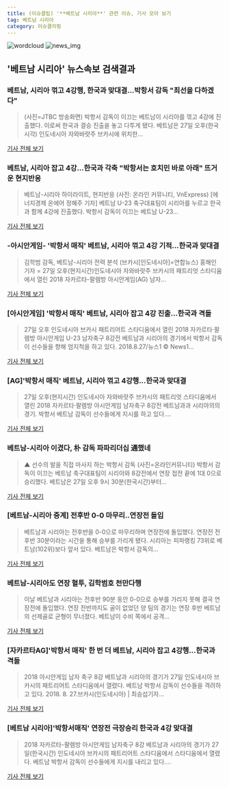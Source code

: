 ```yaml
---
title: (이슈클립) '**베트남 시리아**' 관련 이슈, 기사 모아 보기
tag: 베트남 시리아
category: 이슈클리핑
---
```

![wordcloud](https://s3.ap-northeast-2.amazonaws.com/lyrics101-wordcloud/2018-08-28-1535397270.png)
![news_img](https://user-images.githubusercontent.com/42597476/44507050-1206f400-a6e4-11e8-8d98-7ffbfebb353f.png)
## **'**베트남 시리아**'** 뉴스속보 검색결과
### 베트남, 시리아 꺾고 4강행, 한국과 맞대결...박항서 감독 "최선을 다하겠다"

>(사진=JTBC 방송화면) 박항서 감독이 이끄는 베트남이 시리아를 꺾고 4강에 진출했다. 이로써 한국과 결승 진출을 놓고 다투게 됐다. 베트남은 27일 오후(한국시각) 인도네시아 자와바랏주 브카시에 위치한...

<a href="http://www.anewsa.com/detail.php?number=1361877&thread=06r02" target="_blank">기사 전체 보기</a>

### 베트남, 시리아 잡고 4강…한국과 각축 "박항서는 호치민 바로 아래" 뜨거운 현지반응

>베트남-시리아 하이라이트, 현지반응 (사진: 온라인 커뮤니티, VnExpress) [에너지경제 온에어 정혜주 기자] 베트남 U-23 축구대표팀이 시리아를 누르고 한국과 함께 4강에 진출했다. 박항서 감독이 이끄는 베트남 U-23...

<a href="http://www.ekn.kr/news/article_lab.html?no=382719" target="_blank">기사 전체 보기</a>

### -아시안게임- '박항서 매직' 베트남, 시리아 꺾고 4강 기적…한국과 맞대결

>김학범 감독, 베트남-시리아 전력 분석 (브카시[인도네시아]=연합뉴스) 홍해인 기자 = 27일 오후(현지시간)인도네시아 자와바랏주 브카시의 패트리엇 스타디움에서 열린 2018 자카르타-팔렘방 아시안게임(AG) 남자...

<a href="http://app.yonhapnews.co.kr/YNA/Basic/SNS/r.aspx?c=AKR20180828000600007&did=1195m" target="_blank">기사 전체 보기</a>

### [아시안게임] '박항서 매직' 베트남, 시리아 잡고 4강 진출…한국과 격돌

>27일 오후 인도네시아 브카시 패트리어트 스타디움에서 열린 2018 자카르타·팔렘방 아시안게임 U-23 남자축구 8강전 베트남과 시리아의 경기에서 박항서 감독이 선수들을 향해 엄지척을 하고 있다. 2018.8.27/뉴스1 © News1...

<a href="http://news1.kr/articles/?3409860" target="_blank">기사 전체 보기</a>

### [AG]'박항서 매직' 베트남, 시리아 꺾고 4강행...한국과 맞대결

>27일 오후(현지시간) 인도네시아 자와바랏주 브카시의 패트리엇 스타디움에서 열린 2018 자카르타·팔렘방 아시안게임 남자축구 8강전 베트남과과 시리아의의 경기. 박항서 베트남 감독이 선수들에게 지시를 하고 있다....

<a href="http://starin.edaily.co.kr/news/newspath.asp?newsid=01082406619311912" target="_blank">기사 전체 보기</a>

### 베트남-시리아 이겼다, 朴 감독 파파리더십 通했네

>▲ 선수의 발을 직접 마사지 하는 박항서 감독 (사진=온라인커뮤니티) 박항서 감독이 이끄는 베트남 축구대표팀이 시리아와 8강전에서 연장 접전 끝에 1대 0으로 승리했다. 베트남은 27일 오후 9시 30분(한국시간)부터...

<a href="http://www.ecomedia.co.kr/news/newsview.php?ncode=1065539006860756" target="_blank">기사 전체 보기</a>

### [베트남-시리아 중계] 전후반 0-0 마무리..연장전 돌입

>베트남과 시리아는 전후반을 0-0으로 마무리하며 연장전에 돌입했다. 연장전 전후반 30분이라는 시간을 통해 승부를 가리게 됐다. 시리아는 피파랭킹 73위로 베트남(102위)보다 앞서 있다. 베트남은 박항서 감독의...

<a href="http://www.sedaily.com/NewsView/1S3IX4HK1E" target="_blank">기사 전체 보기</a>

### 베트남-시리아도 연장 혈투, 김학범호 천만다행

>이날 베트남과 시리아는 전후반 90분 동안 0-0으로 승부를 가리지 못해 결국 연장전에 돌입했다. 연장 전반까지도 골이 없었던 양 팀의 경기는 연장 후반 베트남의 선제골로 균형이 무너졌다. 베트남이 수비 쪽에서 공격...

<a href="http://www.dailian.co.kr/news/view/735361/?sc=naver" target="_blank">기사 전체 보기</a>

### [자카르타AG]'박항서 매직' 한 번 더 베트남, 시리아 잡고 4강행…한국과 격돌

>2018 아시안게임 남자 축구 8강 베트남과 시리아의 경기가 27일 인도네시아 브카시의 패트리어트 스타디움에서 열렸다. 베트남 박항서 감독이 선수들을 격려하고 있다. 2018. 8. 27.브카시(인도네시아) | 최승섭기자...

<a href="http://www.sportsseoul.com/news/read/674316" target="_blank">기사 전체 보기</a>

### [**베트남 시리아**]'박항서매직' 연장전 극장승리 한국과 4강 맞대결

>2018 자카르타-팔렘방 아시안게임 남자축구 8강 베트남과 시리아의 경기가 27일(한국시간) 인도네시아 브카시의 패트리어트 스타디움에서 스타디움에서 열렸다. 베트남 박항서 감독이 선수들에게 지시를 내리고 있다....

<a href="http://sports.chosun.com/news/ntype.htm?id=201808290100253380019386&servicedate=20180828" target="_blank">기사 전체 보기</a>



